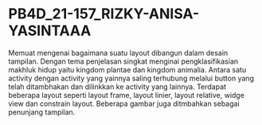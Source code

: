 # PB4D_21-157_RIZKY-ANISA-YASINTAAA
Memuat mengenai bagaimana suatu layout dibangun dalam desain tampilan. Dengan tema penjelasan singkat menginai pengklasifikasian makhluk hidup yaitu kingdom plantae dan kingdom animalia. Antara satu activity dengan activity yang yainnya saling terhubung melalui button yang telah ditambhakan dan dilinkkan ke activity yang lainnya. Terdapat beberapa layout seperti layout frame, layout linier, layout relative, widge view dan constrain layout. Beberapa gambar juga ditmbahkan sebagai penunjang tampilan. 
